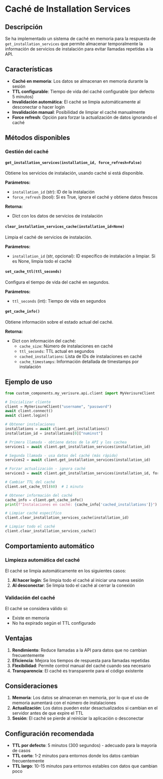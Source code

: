 # Caché de Installation Services

## Descripción

Se ha implementado un sistema de caché en memoria para la respuesta de `get_installation_services` que permite almacenar temporalmente la información de servicios de instalación para evitar llamadas repetidas a la API.

## Características

- **Caché en memoria**: Los datos se almacenan en memoria durante la sesión
- **TTL configurable**: Tiempo de vida del caché configurable (por defecto 5 minutos)
- **Invalidación automática**: El caché se limpia automáticamente al desconectar o hacer login
- **Invalidación manual**: Posibilidad de limpiar el caché manualmente
- **Force refresh**: Opción para forzar la actualización de datos ignorando el caché

## Métodos disponibles

### Gestión del caché

#### `get_installation_services(installation_id, force_refresh=False)`
Obtiene los servicios de instalación, usando caché si está disponible.

**Parámetros:**
- `installation_id` (str): ID de la instalación
- `force_refresh` (bool): Si es True, ignora el caché y obtiene datos frescos

**Retorna:**
- Dict con los datos de servicios de instalación

#### `clear_installation_services_cache(installation_id=None)`
Limpia el caché de servicios de instalación.

**Parámetros:**
- `installation_id` (str, opcional): ID específico de instalación a limpiar. Si es None, limpia todo el caché

#### `set_cache_ttl(ttl_seconds)`
Configura el tiempo de vida del caché en segundos.

**Parámetros:**
- `ttl_seconds` (int): Tiempo de vida en segundos

#### `get_cache_info()`
Obtiene información sobre el estado actual del caché.

**Retorna:**
- Dict con información del caché:
  - `cache_size`: Número de instalaciones en caché
  - `ttl_seconds`: TTL actual en segundos
  - `cached_installations`: Lista de IDs de instalaciones en caché
  - `cache_timestamps`: Información detallada de timestamps por instalación

## Ejemplo de uso

```python
from custom_components.my_verisure.api.client import MyVerisureClient

# Inicializar cliente
client = MyVerisureClient("username", "password")
await client.connect()
await client.login()

# Obtener instalaciones
installations = await client.get_installations()
installation_id = installations[0]["numinst"]

# Primera llamada - obtiene datos de la API y los cachea
services1 = await client.get_installation_services(installation_id)

# Segunda llamada - usa datos del caché (más rápido)
services2 = await client.get_installation_services(installation_id)

# Forzar actualización - ignora caché
services3 = await client.get_installation_services(installation_id, force_refresh=True)

# Cambiar TTL del caché
client.set_cache_ttl(60)  # 1 minuto

# Obtener información del caché
cache_info = client.get_cache_info()
print(f"Instalaciones en caché: {cache_info['cached_installations']}")

# Limpiar caché específico
client.clear_installation_services_cache(installation_id)

# Limpiar todo el caché
client.clear_installation_services_cache()
```

## Comportamiento automático

### Limpieza automática del caché

El caché se limpia automáticamente en los siguientes casos:

1. **Al hacer login**: Se limpia todo el caché al iniciar una nueva sesión
2. **Al desconectar**: Se limpia todo el caché al cerrar la conexión

### Validación del caché

El caché se considera válido si:
- Existe en memoria
- No ha expirado según el TTL configurado

## Ventajas

1. **Rendimiento**: Reduce llamadas a la API para datos que no cambian frecuentemente
2. **Eficiencia**: Mejora los tiempos de respuesta para llamadas repetidas
3. **Flexibilidad**: Permite control manual del caché cuando sea necesario
4. **Transparencia**: El caché es transparente para el código existente

## Consideraciones

1. **Memoria**: Los datos se almacenan en memoria, por lo que el uso de memoria aumentará con el número de instalaciones
2. **Actualización**: Los datos pueden estar desactualizados si cambian en el servidor antes de que expire el TTL
3. **Sesión**: El caché se pierde al reiniciar la aplicación o desconectar

## Configuración recomendada

- **TTL por defecto**: 5 minutos (300 segundos) - adecuado para la mayoría de casos
- **TTL corto**: 1-2 minutos para entornos donde los datos cambian frecuentemente
- **TTL largo**: 10-15 minutos para entornos estables con datos que cambian poco 